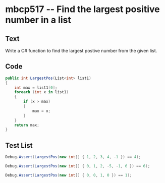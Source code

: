 # mbcp517 -- Find the largest positive number in a list

## Text

Write a C# function to find the largest postive number from the given list.

## Code

```csharp
public int LargestPos(List<int> list1) 
{
    int max = list1[0]; 
    foreach (int x in list1) 
    {
        if (x > max) 
        {
            max = x; 
        }
    }
    return max;
}
```

## Test List

```csharp
Debug.Assert(LargestPos(new int[] { 1, 2, 3, 4, -1 }) == 4);
```

```csharp
Debug.Assert(LargestPos(new int[] { 0, 1, 2, -5, -1, 6 }) == 6);
```

```csharp
Debug.Assert(LargestPos(new int[] { 0, 0, 1, 0 }) == 1);
```
